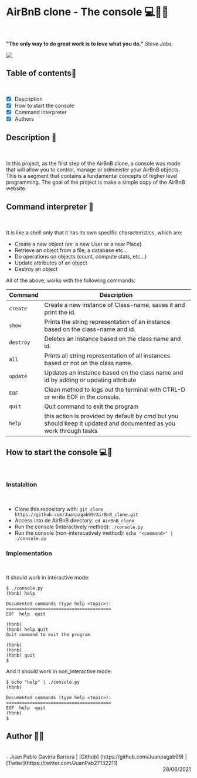 <h1>AirBnB clone - The console 💻🐍🐚</h1> <br>

<div>

<p><b>"The only way to do great work is to love what you do."</b> <i>Steve Jobs</i></p>

<img src= "https://www.tabbykatz.com/hbnb.png" >

</div>

<h2>Table of contents📄</h2> <br>

- [x] Description
- [x] How to start the console
- [x] Command interpreter
- [x] Authors

<h2>Description 📑</h2> <br>

In this project, as the first step of the AirBnB clone, a console was made that will allow you to control, manage or administer your AirBnB objects. This is a segment that contains a fundamental concepts of higher level programming. The goal of the project is make a simple copy of the AirBnB website.

<h2>Command interpreter 📑</h2> <br>

It is like a shell only that it has its own specific characteristics, which are:

- Create a new object (ex: a new User or a new Place)
- Retrieve an object from a file, a database etc…
- Do operations on objects (count, compute stats, etc…)
- Update attributes of an object
- Destroy an object

All of the above, works with the following commands:

| Command   | Description                                                                                                       |
| --------- | ----------------------------------------------------------------------------------------------------------------- |
| `create`  | Create a new instance of Class-name, saves it and print the id.                                                   |
| `show`    | Prints the string representation of an instance based on the class-name and id.                                   |
| `destroy` | Deletes an instance based on the class name and id.                                                               |
| `all`     | Prints all string representation of all instances based or not on the class name.                                 |
| `update`  | Updates an instance based on the class name and id by adding or updating attribute                                |
| `EOF`     | Clean method to logs out the terminal with CTRL-D or write EOF in the console.                                    |
| `quit`    | Quit command to exit the program                                                                                  |
| `help `   | this action is provided by default by cmd but you should keep it updated and documented as you work through tasks |

<h2>How to start the console 💻📑</h2> <br>

<h3>Instalation</h3> <br>

- Clone this repository with: `git clone https://github.com/Juanpagab99/AirBnB_clone.git`
- Access into de AirBnB directory: `cd AirBnB_clone`
- Run the console (Interactively method): `./console.py`
- Run the console (non-interecatively method): `echo "<command>" | ./console.py`

<h3>Implementation</h3> <br>

It should work in interactive mode:

```
$ ./console.py
(hbnb) help

Documented commands (type help <topic>):
========================================
EOF  help  quit

(hbnb)
(hbnb) help quit
Quit command to exit the program

(hbnb)
(hbnb)
(hbnb) quit
$
```

And it should work in non_interactive mode:

```
$ echo "help" | ./console.py
(hbnb)

Documented commands (type help <topic>):
========================================
EOF  help  quit
(hbnb)
$
```

<h2>Author 👦🍫</h2> <br>
- Juan Pablo Gaviria Barrera | [Github] (https://github.com/Juanpagab99) | [Twiter](https://twitter.com/JuanPab27132211)
<div dir="rtl">28/06/2021</div>
